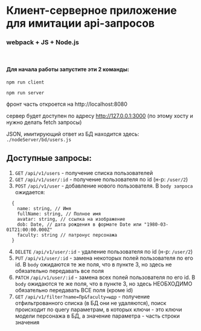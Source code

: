 # Клиент-серверное приложение для имитации api-запросов
### webpack + JS + Node.js
<br/>

#### Для начала работы запустите эти 2 команды:
```shell
npm run client
```
```shell
npm run server
```
фронт часть откроется на http://localhost:8080

сервер будет доступен по адресу http://127.0.0.1:3000 (по этому хосту и нужно делать fetch запросы)

JSON, имитирующий ответ из БД находится здесь: `./nodeServer/bd/users.js`

## Доступные запросы:

1. `GET` `/api/v1/users` - получение списка пользователей
2. `GET` `/api/v1/user/:id` - получение пользователя по id (н-р: `/user/2`)
3. `POST` `/api/v1/user` - добавление нового пользователя. В `body запроса` ожидается:
```
  {
    name: string, // Имя
    fullName: string, // Полное имя
    avatar: string, // ссылка на изображение 
    dob: Date, // дата рождения в формате Date или "1980-03-01T21:00:00.000Z"
    faculty: string // патронус персонажа
  }
```
4. `DELETE` `/api/v1/user/:id` - удаление пользователя по id (н-р: `/user/2`)
5. `PUT` `/api/v1/user/:id` - замена некоторых полей пользователя по его id. В `body` ожидаются те же поля, что в пункте 3, но здесь не обязательно передавать все поля
6. `PATCH` `/api/v1/user/:id` - замена всех полей пользователя по его id. В `body` ожидаются те же поля, что в пункте 3, но здесь НЕОБХОДИМО обязательно передавать ВСЕ поля (кроме id)
7. `GET` `/api/v1/filter?name=Пр&faculty=ыдр` - получение отфильтрованного списка (в БД они не удаляются), поиск происходит по query параметрам, в которых ключи - это ключи модели персонажа в БД, а значение параметра - часть строки значения


